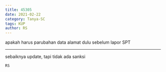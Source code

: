 ```yaml
---
title: 45305
date: 2021-02-22
category: Tanya-SC
tags: KUP
author: RS
---
```


apakah harus parubahan data alamat dulu sebelum lapor SPT

---

sebaiknya update, tapi tidak ada sanksi

`RS`

